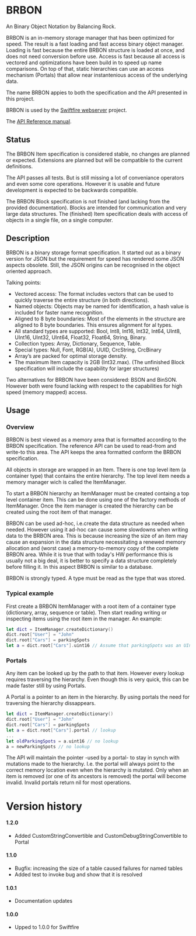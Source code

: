 # BRBON

An Binary Object Notation by Balancing Rock.

BRBON is an in-memory storage manager that has been optimized for speed. The result is a fast loading and fast access binary object manager. Loading is fast because the entire BRBON structure is loaded at once, and does not need conversion before use. Access is fast because all access is vectored and optimizations have been build in to speed up name comparisons. On top of that, static hierarchies can use an access mechanism (Portals) that allow near instantenious access of the underlying data.

The name BRBON appies to both the specification and the API presented in this project.

BRBON is used by the [Swiftfire webserver](http://swiftfire.nl) project.

The [API Reference manual](http://swiftfire.nl/projects/brbon/reference/index.html).

## Status

The BRBON Item specification is considered stable, no changes are planned or expected. Extensions are planned but will be compatible to the current definitions.

The API passes all tests. But is still missing a lot of conveniance operators and even some core operations. However it is usable and future development is expected to be backwards compatible.

The BRBON Block specification is not finished (and lacking from the provided documentation). Blocks are intended for communication and very large data structures. The (finished) Item specification deals with access of objects in a single file, on a single computer.

## Description

BRBON is a binary storage format specification. It started out as a binary version for JSON but the requirement for speed has rendered some JSON aspects obsolete. Still, the JSON origins can be recognised in the object oriented approach.

Talking points:

- Vectored access: The format includes vectors that can be used to quickly traverse the entire structure (in both directions).
- Named objects: Objects may be named for identification, a hash value is included for faster name recognition.
- Aligned to 8 byte boundaries: Most of the elements in the structure are aligned to 8 byte boundaries. This ensures alignment for al types.
- All standard types are supported: Bool, Int8, Int16, Int32, Int64, UInt8, UInt16, UInt32, UInt64, Float32, Float64, String, Binary.
- Collection types: Array, Dictionary, Sequence, Table.
- Special types: Null, Font, RGB(A), UUID, CrcString, CrcBinary
- Array’s are packed for optimal storage density.
- The maximum Item capacity is 2GB (Int32.max). (The unfinished Block specification will include the capability for larger structures)

Two alternatives for BRBON have been considered: BSON and BinSON. However both were found lacking with respect to the capabilities for high speed (memory mapped) access.

## Usage

### Overview

BRBON is best viewed as a memory area that is formatted according to the BRBON specification. The reference API can be used to read-from and write-to this area. The API keeps the area formatted conform the BRBON specification.

All objects in storage are wrapped in an Item. There is one top level item (a container type) that contains the entire hierarchy. The top level item needs a memory manager wich is called the ItemManager.

To start a BRBON hierarchy an ItemManager must be created containg a top level container item. This can be done using one of the factory methods of ItemManager. Once the item manager is created the hierarchy can be created using the root item of that manager.

BRBON can be used ad-hoc, i.e.create the data structure as needed when needed. However using it ad-hoc can cause some slowdowns when writing data to the BRBON area. This is because increasing the size of an item may cause an expansion in the data structure necessitating a renewed memory allocation and (worst case) a memory-to-memory copy of the complete BRBON area. While it is true that with today's HW performance this is usually not a big deal, it is better to specify a data structure completely before filling it. In this aspect BRBON is similar to a database.

BRBON is strongly typed. A type must be read as the type that was stored.

### Typical example

First create a BRBON ItemManager with a root item of a container type (dictionary, array, sequence or table). Then start reading writing or inspecting items using the root item in the manager. An example:

````swift
let dict = ItemManager.createDictionary()
dict.root["User"] = "John"
dict.root["Cars"] = parkingSpots
let a = dict.root["Cars"].uint16 // Assume that parkingSpots was an UInt16
````    

### Portals

Any item can be looked up by the path to that item. However every lookup requires traversing the hierarchy. Even though this is very quick, this can be made faster still by using Portals.

A Portal is a pointer to an item in the hierarchy. By using portals the need for traversing the hierarchy dissappears.

````swift
let dict = ItemManager.createDictionary()
dict.root["User"] = "John"
dict.root["Cars"] = parkingSpots
let a = dict.root["Cars"].portal // lookup
...
let oldParkingSpots = a.uint16 // no lookup
a = newParkingSpots // no lookup
````

The API will maintain the pointer -used by a portal- to stay in synch with mutations made to the hierarchy. I.e. the portal will always point to the correct memory location even when the hierarchy is mutated. Only when an item is removed (or one of its ancestors is removed) the portal will become invalid. Invalid portals return nil for most operations.

# Version history

#### 1.2.0

- Added CustomStringConvertible and CustomDebugStringConvertible to Portal

#### 1.1.0

- Bugfix: increasing the size of a table caused failures for named tables
- Added test to invoke bug and show that it is resolved

#### 1.0.1

- Documentation updates

#### 1.0.0

- Upped to 1.0.0 for Swiftfire

